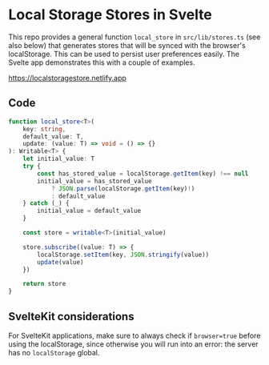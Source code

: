 # Local Storage Stores in Svelte

This repo provides a general function `local_store` in `src/lib/stores.ts` (see also below) that generates stores that will be synced with the browser's localStorage. This can be used to persist user preferences easily. The Svelte app demonstrates this with a couple of examples.

https://localstoragestore.netlify.app

## Code

```typescript
function local_store<T>(
	key: string,
	default_value: T,
	update: (value: T) => void = () => {}
): Writable<T> {
	let initial_value: T
	try {
		const has_stored_value = localStorage.getItem(key) !== null
		initial_value = has_stored_value
			? JSON.parse(localStorage.getItem(key)!)
			: default_value
	} catch (_) {
		initial_value = default_value
	}

	const store = writable<T>(initial_value)

	store.subscribe((value: T) => {
		localStorage.setItem(key, JSON.stringify(value))
		update(value)
	})

	return store
}
```

## SvelteKit considerations

For SvelteKit applications, make sure to always check if `browser=true` before using the localStorage, since otherwise you will run into an error: the server has no `localStorage` global.
